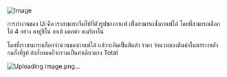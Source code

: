 ![Image](https://github.com/user-attachments/assets/441ac8ee-2ef2-46a6-a387-4079ddb9cee9) 

การทำงานของ Ui คือ เราสามารถจิ้มไปที่ตัวรูปของกาเเฟ เพื่้อสามารถสั่งกาเเฟได้ โดยที่สามารถเลือกได้ 4 อย่าง คาปูชิโน่ ลาเต้ มอคค่า อเมริกาโน่ 

โดยที่เราสามารถเลือกจำนวนของกาเเฟได้ เเล้วจะคิดเป็นสินค้า ราคา จำนวนของสินค้าในตารางหลังกดสั่งที่รูป ถ้าสั่งหมดก็จะรวมเป็นค่าเดียวตรง Total 


![Uploading image.png…]()

